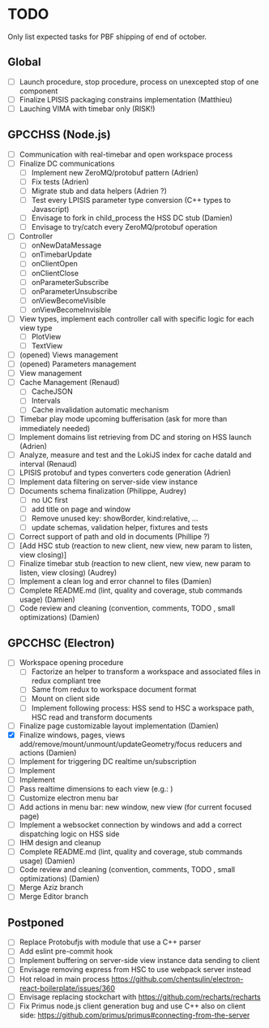 # TODO

Only list expected tasks for PBF shipping of end of october.

## Global

* [ ] Launch procedure, stop procedure, process on unexcepted stop of one component
* [ ] Finalize LPISIS packaging constrains implementation (Matthieu)
* [ ] Lauching VIMA with timebar only (RISK!)

## GPCCHSS (Node.js)

* [ ] Communication with real-timebar and open workspace process
* [ ] Finalize DC communications
  - [ ] Implement new ZeroMQ/protobuf pattern (Adrien)
  - [ ] Fix tests (Adrien)
  - [ ] Migrate stub and data helpers (Adrien ?)
  - [ ] Test every LPISIS parameter type conversion (C++ types to Javascript)
  - [ ] Envisage to fork in child_process the HSS DC stub (Damien)
  - [ ] Envisage to try/catch every ZeroMQ/protobuf operation
* [ ] Controller
  * [ ] onNewDataMessage
  * [ ] onTimebarUpdate
  * [ ] onClientOpen
  * [ ] onClientClose
  * [ ] onParameterSubscribe
  * [ ] onParameterUnsubscribe
  * [ ] onViewBecomeVisible
  * [ ] onViewBecomeInvisible
* [ ] View types, implement each controller call with specific logic for each view type
  * [ ] PlotView
  * [ ] TextView
* [ ] (opened) Views management
* [ ] (opened) Parameters management
* [ ] View management
* [ ] Cache Management (Renaud)
  - [ ] CacheJSON
  - [ ] Intervals
  - [ ] Cache invalidation automatic mechanism
* [ ] Timebar play mode upcoming bufferisation (ask for more than immediately needed)
* [ ] Implement domains list retrieving from DC and storing on HSS launch (Adrien)
* [ ] Analyze, measure and test and the LokiJS index for cache dataId and interval (Renaud)
* [ ] LPISIS protobuf and types converters code generation (Adrien)
* [ ] Implement data filtering on server-side view instance
* [ ] Documents schema finalization (Philippe, Audrey)
  - [ ] no UC first
  - [ ] add title on page and window
  - [ ] Remove unused key: showBorder, kind:relative, ...
  - [ ] update schemas, validation helper, fixtures and tests
* [ ] Correct support of path and oId in documents (Phillipe ?)
* [ ] [Add HSC stub (reaction to new client, new view, new param to listen, view closing)]
* [ ] Finalize timebar stub (reaction to new client, new view, new param to listen, view closing) (Audrey)
* [ ] Implement a clean log and error channel to files (Damien)
* [ ] Complete README.md (lint, quality and coverage, stub  commands usage) (Damien)
* [ ] Code review and cleaning (convention, comments, TODO , small optimizations) (Damien)

## GPCCHSC (Electron)

* [ ] Workspace opening procedure
  - [ ] Factorize an helper to transform a workspace and associated files in redux compliant tree
  - [ ] Same from redux to workspace document format
  - [ ] Mount on client side
  - [ ] Implement following process: HSS send to HSC a workspace path, HSC read and transform documents
* [ ] Finalize page customizable layout implementation (Damien)
* [x] Finalize windows, pages, views add/remove/mount/unmount/updateGeometry/focus reducers and actions (Damien)
* [ ] Implement <EntryPointsContainer/> for triggering DC realtime un/subscription
* [ ] Implement <PlotView/>
* [ ] Implement <TextView/>
* [ ] Pass realtime dimensions to each view (e.g.: <WithProvider/>)
* [ ] Customize electron menu bar
* [ ] Add actions in menu bar: new window, new view (for current focused page)
* [ ] Implement a websocket connection by windows and add a correct dispatching logic on HSS side
* [ ] IHM design and cleanup
* [ ] Complete README.md (lint, quality and coverage, stub  commands usage) (Damien)
* [ ] Code review and cleaning (convention, comments, TODO , small optimizations) (Damien)
* [ ] Merge Aziz branch
* [ ] Merge Editor branch
  
## Postponed

* [ ] Replace Protobufjs with module that use a C++ parser
* [ ] Add eslint pre-commit hook
* [ ] Implement buffering on server-side view instance data sending to client 
* [ ] Envisage removing express from HSC to use webpack server instead
* [ ] Hot reload in main process https://github.com/chentsulin/electron-react-boilerplate/issues/360
* [ ] Envisage replacing stockchart with https://github.com/recharts/recharts
* [ ] Fix Primus node.js client generation bug and use C++ also on client side: https://github.com/primus/primus#connecting-from-the-server